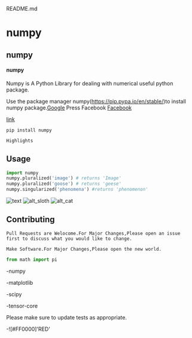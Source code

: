 README.md


# numpy

## numpy

#### numpy

Numpy is A Python Library for dealing with numerical useful python package.

Use the package manager numpy(https://pip.pypa.io/en/stable/)to install numpy package.[Google](google.com)
Press Facebook
[Facebook](www.facebook.com)
[]()


[link](www.google.com)

```
pip install numpy
```
```
Highlights
```

## Usage

```Python
import numpy
numpy.pluralized('image') # returns 'Image'
numpy.pluralized('goose') # returns 'geese'
numpy.singularized('phenomena') #returns 'phenomenon'
```


![text](https://www.stellaandchewys.com/wp-content/uploads/maplechristmas.jpg)
![alt_sloth](https://static01.nyt.com/images/2014/01/28/science/28SLOT_SPAN/28SLOT-jumbo.jpg)
![alt_cat](https://icatcare.org/app/uploads/2018/07/Thinking-of-getting-a-cat.png)


## Contributing

```
Pull Requests are Welocome.For Major Changes,Please open an issue first to discuss what you would like to change.
```

```
Make Software.For Major Changes,Please open the new world.
```

```python
from math import pi
```
-numpy

-matplotlib

-scipy

-tensor-core

Please make sure to update tests as appropriate.

-![#FF0000]'RED'

```diff
